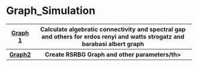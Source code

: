 # Graph_Simulation

<table style="width:100%">
 <tr>
    <th><a href="https://github.com/nawidadkhah/Graph_Simulation/blob/main/Graph_Q1.ipynb">Graph 1</a></th>
    <th>Calculate algebratic connectivity and spectral gap and others for erdos renyi and watts strogatz and barabasi albert graph</th>
  </tr>
   <tr>
     <th> <a href="https://github.com/nawidadkhah/Graph_Simulation/blob/main/Graph_Q2.ipynb">Graph2</a></th>
    <th>Create RSRBG Graph and other parameters/th>
  </tr>
</table>

